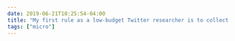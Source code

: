 ```yaml
---
date: 2019-06-21T10:25:54-04:00
title: "My first rule as a low-budget Twitter researcher is to collect interesting data first, ask (research) questions later. I have a lot of data I’ve never used, but I’d rather deal with that than a missed opportunity."
tags: ["micro"]
---
```

